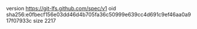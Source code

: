 version https://git-lfs.github.com/spec/v1
oid sha256:e0fbecf156e03dd46d4b705fa36c50999e639cc4d691c9ef46aa0a917f07933c
size 2217
